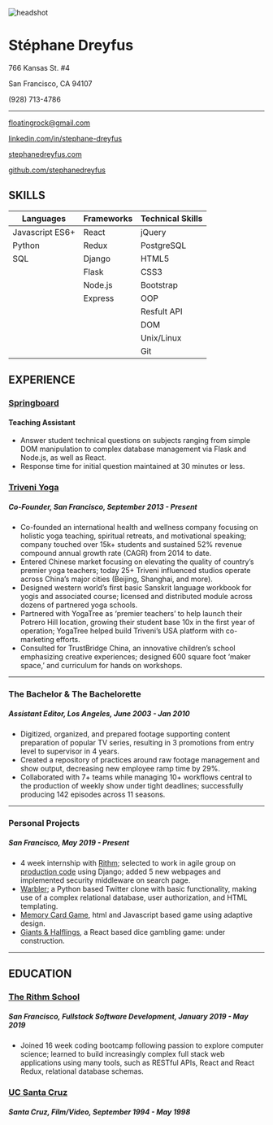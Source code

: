 ![headshot][photo]
# Stéphane Dreyfus					 
766 Kansas St. #4

San Francisco, CA 94107

(928) 713-4786

---
[floatingrock@gmail.com][email]

[linkedin.com/in/stephane-dreyfus][linkedin]

[stephanedreyfus.com][personal]

[github.com/stephanedreyfus][github]


## SKILLS				

Languages | Frameworks | Technical Skills
--------- | ---------- | ----------------
Javascript ES6+ | React | jQuery
Python | Redux | PostgreSQL
SQL | Django | HTML5
` `| Flask | CSS3
` `| Node.js | Bootstrap
` `| Express | OOP
` `| ` ` | Resfult API
` `| ` ` | DOM
` `| ` ` | Unix/Linux
` `| ` ` | Git

## EXPERIENCE
### [Springboard](www.springboard.com)
#### Teaching Assistant
* Answer student technical questions on subjects ranging from simple DOM manipulation to complex database management via Flask and Node.js, as well as React.
* Response time for initial question maintained at 30 minutes or less.
### [Triveni Yoga](www.triveniyoga.com)
##### Co-Founder, San Francisco, September 2013 - Present
* Co-founded an international health and wellness company focusing on holistic yoga teaching, spiritual retreats, and motivational speaking; company touched over 15k+ students and sustained 52% revenue compound annual growth rate (CAGR) from 2014 to date.
* Entered Chinese market focusing on elevating the quality of country’s premier yoga teachers; today 25+ 
Triveni influenced studios operate across China’s major cities (Beijing, Shanghai, and more). 
* Designed western world’s first basic Sanskrit language workbook for yogis and associated course; licensed 
and distributed module across dozens of partnered yoga schools.
* Partnered with YogaTree as ‘premier teachers’ to help launch their Potrero Hill location, growing their student base 10x in the first year of operation; YogaTree helped build Triveni’s USA platform with co-marketing efforts.
* Consulted for TrustBridge China, an innovative children’s school emphasizing creative experiences; designed 600 square foot ‘maker space,’ and curriculum for hands on workshops.
---
### The Bachelor & The Bachelorette
##### Assistant Editor, Los Angeles, June 2003 - Jan 2010
* Digitized, organized, and prepared footage supporting content preparation of popular TV series, resulting in 3 promotions from entry level to supervisor in 4 years. 
* Created a repository of practices around raw footage management and show output, decreasing new employee ramp time by 29%.
* Collaborated with 7+ teams while managing 10+ workflows central to the production of weekly show under tight deadlines; successfully producing 142 episodes across 11 seasons.
---
### Personal Projects
##### San Francisco, May 2019 - Present
* 4 week internship with [Rithm](https://www.rithmschool.com/); selected to work in agile group on [production code](https://www.stephanedreyfus.com/#portfolio-modal-2) using Django; added 5 new webpages and implemented security middleware on search page.
* [Warbler](https://kittensmurfwarbler.herokuapp.com/); a Python based Twitter clone with basic functionality, making use of a complex relational database, user authorization, and HTML templating.
* [Memory Card Game](https://stephanememory.netlify.com/), html and Javascript based game using adaptive design.
* [Giants & Halflings](https://github.com/stephanedreyfus/Giants_Halflings), a React based dice gambling game: under construction.
---
## EDUCATION
### [The Rithm School](https://www.rithmschool.com/)
##### San Francisco, Fullstack Software Development, January 2019 - May 2019
* Joined 16 week coding bootcamp following passion to explore computer science; learned to build increasingly complex full stack web applications using many tools, such as RESTful APIs, React and React Redux, relational database schemas.
### [UC Santa Cruz](https://www.ucsc.edu/)
##### Santa Cruz, Film/Video, September 1994 - May 1998

[photo]:https://www.stephanedreyfus.com/img/stephaneheadshot.png
[email]:floatingrock@gmail.com]
[linkedin]:linkedin.com/in/stephane-dreyfus
[personal]:stephanedreyfus.com
[github]:github.com/stephanedreyfus
